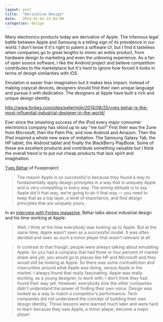 ```yaml
---
layout: post
title:  "Derivative Design"
date:   2014-01-01 15:02:00
categories: design
---
```


Many electronics products today are derivative of Apple. The infamous legal battle between Apple and Samsung is a telling sign of its prevalence in our world. I don't know if it's right to patent a software UI, but I find it tasteless when companies go to great lengths to mimic an entire product, from hardware design to marketing and even the unboxing experience. As a fan of open source software, I like the Android project and believe competition contributes to the marketplace but it's hard to ignore how forced it looks in terms of design similarities with iOS.

Emulation is easier than imagination but it makes less impact.  Instead of making copycat devices, designers should find their own unique language and pursue it with dedication. The designers at Apple have built a rich and unique design identity.

http://www.forbes.com/sites/peterhigh/2014/08/25/yves-behar-is-the-most-influential-industrial-designer-in-the-world/

Ever since the smashing success of the iPod every major consumer electronics company has stood up to say "me too!" First their was the Zune from Microsoft, then the Palm Pre, and now Android and Amazon. Then the iPad inspired a whole new wave of imitation: The Samsung Galaxy Tab, the HP tablet, the Android tablet and finally the BlackBerry PlayBook. Some of these are excellent products and contribute something valuable but I think the overall trend is to put out cheap products that lack spirit and imagination.

[Yves Béhar](http://venturebeat.com/2010/09/30/apple-design-beha/) of Fuseproject: 

> The reason Apple is so successful is because they found a way to fundamentally apply design principles in a way that is uniquely Apple and is very compelling in every way. The wrong attitude is to say Apple did it that way, we’re going to do it that way — you need to keep that as a top layer, a level of importance, and find design principles that are uniquely yours.

In an [interview with Forbes magazine](http://www.forbes.com/sites/peterhigh/2014/08/25/yves-behar-is-the-most-influential-industrial-designer-in-the-world/), Béhar talks about industrial design and his time working at Apple:

> Well, I think at the time everybody was looking up to Apple. But at the same time, Apple wasn’t seen as a successful model. It was often derided and seen as such a minor player that wasn’t relevant at all.

> In contrast to that though, people were always talking about emulating Apple. So you had a company that had three or four percent of market share and yet, you would go to places like HP and Microsoft and they would still be looking at Apple. So there was some contradiction and insecurities around what Apple was doing, versus Apple in the market. I always found that really fascinating. Apple was really exciting, as a young designer, to work with. I don’t think they had found their way yet. However, everybody else  the other companies didn’t understand the power of finding their own voice. Design was looked as a way to match a competitor’s performance. Tech companies did not understand the concept of building their own design identity. Those lessons were learned much later and were hard to learn because they saw Apple, a minor player, become a major player.